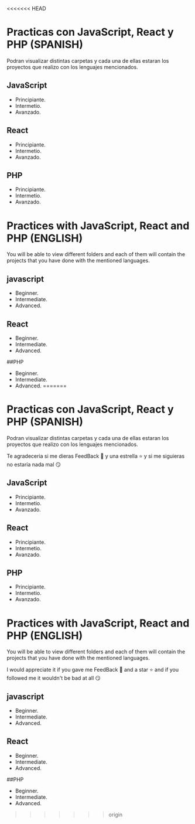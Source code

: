 <<<<<<< HEAD

# Practicas con JavaScript, React y PHP (SPANISH)

Podran visualizar distintas carpetas y cada una de ellas estaran los proyectos que realizo con los lenguajes mencionados.

## JavaScript

- Principiante.
- Intermetio.
- Avanzado.

## React

- Principiante.
- Intermetio.
- Avanzado.

## PHP

- Principiante.
- Intermetio.
- Avanzado.


# Practices with JavaScript, React and PHP (ENGLISH)

You will be able to view different folders and each of them will contain the projects that you have done with the mentioned languages.

## javascript

- Beginner.
- Intermediate.
- Advanced.

## React

- Beginner.
- Intermediate.
- Advanced.

##PHP

- Beginner.
- Intermediate.
- Advanced.
=======

# Practicas con JavaScript, React y PHP (SPANISH)

Podran visualizar distintas carpetas y cada una de ellas estaran los proyectos que realizo con los lenguajes mencionados.

Te agradeceria si me dieras FeedBack 🤩 y una estrella ⭐ y si me siguieras no estaría nada mal 😏

## JavaScript

- Principiante.
- Intermetio.
- Avanzado.

## React

- Principiante.
- Intermetio.
- Avanzado.

## PHP

- Principiante.
- Intermetio.
- Avanzado.


# Practices with JavaScript, React and PHP (ENGLISH)

You will be able to view different folders and each of them will contain the projects that you have done with the mentioned languages.

I would appreciate it if you gave me FeedBack 🤩 and a star ⭐ and if you followed me it wouldn't be bad at all 😏

## javascript

- Beginner.
- Intermediate.
- Advanced.

## React

- Beginner.
- Intermediate.
- Advanced.

##PHP

- Beginner.
- Intermediate.
- Advanced.
>>>>>>> origin
